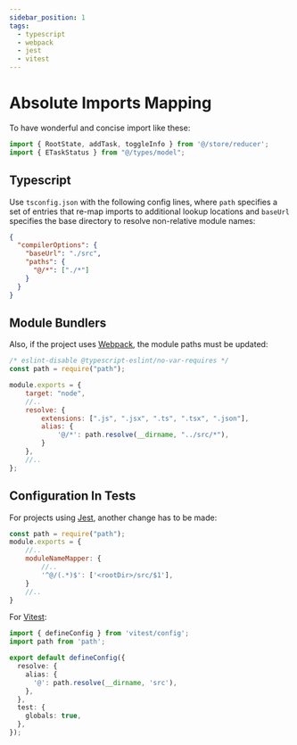```yaml
---
sidebar_position: 1
tags:
  - typescript
  - webpack
  - jest
  - vitest
---
```

# Absolute Imports Mapping

To have wonderful and concise import like these:

```typescript
import { RootState, addTask, toggleInfo } from '@/store/reducer';
import { ETaskStatus } from "@/types/model";
```

## Typescript

Use `tsconfig.json` with the following config lines, where `path`
specifies a set of entries that re-map imports to additional lookup locations and
`baseUrl` specifies the base directory to resolve non-relative module names:

```json title="tsconfig.json"
{
  "compilerOptions": {
    "baseUrl": "./src",   
    "paths": {     
      "@/*": ["./*"]
    }    
  }
}

```

## Module Bundlers

Also, if the project uses [Webpack](https://webpack.js.org/), the module paths must be updated:

````javascript title="cfg/webpack.server.config.js"
/* eslint-disable @typescript-eslint/no-var-requires */
const path = require("path");

module.exports = {
    target: "node",
    //..
    resolve: {
        extensions: [".js", ".jsx", ".ts", ".tsx", ".json"],
        alias: {
            '@/*': path.resolve(__dirname, "../src/*"),
        }
    },
    //..
};
````

## Configuration In Tests

For projects using [Jest](https://jestjs.io/), another change has to be made:

````javascript
const path = require("path");
module.exports = {
    //..
    moduleNameMapper: {
        //..
        '^@/(.*)$': ['<rootDir>/src/$1'],
    }
    //..
}
````
For [Vitest](https://vitest.dev/):

````typescript title="vitest.config.ts"
import { defineConfig } from 'vitest/config';
import path from 'path';

export default defineConfig({
  resolve: {
    alias: {
      '@': path.resolve(__dirname, 'src'),
    },
  },
  test: {
    globals: true,
  },
});
````

